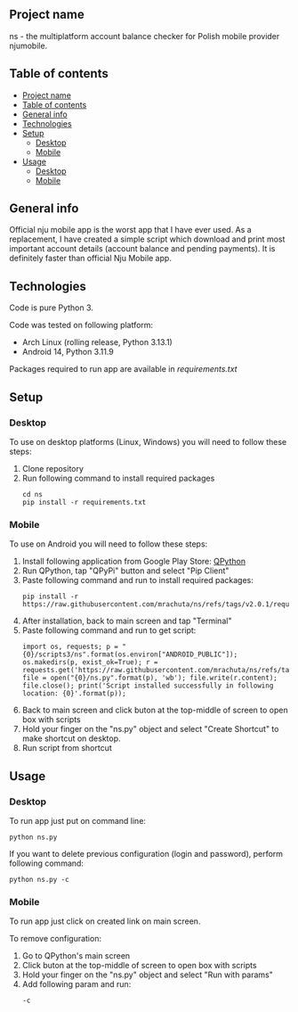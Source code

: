 ## Project name
ns - the multiplatform account balance checker for Polish mobile provider njumobile.

## Table of contents
- [Project name](#project-name)
- [Table of contents](#table-of-contents)
- [General info](#general-info)
- [Technologies](#technologies)
- [Setup](#setup)
  - [Desktop](#desktop)
  - [Mobile](#mobile)
- [Usage](#usage)
  - [Desktop](#desktop-1)
  - [Mobile](#mobile-1)

## General info
Official nju mobile app is the worst app that I have ever used.
As a replacement, I have created a simple script which download and print most important account details (account balance and pending payments). It is definitely faster than official Nju Mobile app.

## Technologies
Code is pure Python 3.

Code was tested on following platform:
* Arch Linux (rolling release, Python 3.13.1)
* Android 14, Python 3.11.9

Packages required to run app are available in *requirements.txt*

## Setup

### Desktop
To use on desktop platforms (Linux, Windows) you will need to follow these steps:

1. Clone repository
2. Run following command to install required packages
    ```
    cd ns
    pip install -r requirements.txt
    ```

### Mobile
To use on Android you will need to follow these steps:  

1. Install following application from Google Play Store: [QPython](https://play.google.com/store/apps/details?id=org.qpython.qpy&hl=en)
2. Run QPython, tap "QPyPi" button and select "Pip Client"
3. Paste following command and run to install required packages:
    ```
    pip install -r https://raw.githubusercontent.com/mrachuta/ns/refs/tags/v2.0.1/requirements.txt
    ```
4. After installation, back to main screen and tap "Terminal"
5. Paste following command and run to get script:
    ```
    import os, requests; p = "{0}/scripts3/ns".format(os.environ["ANDROID_PUBLIC"]); os.makedirs(p, exist_ok=True); r = requests.get('https://raw.githubusercontent.com/mrachuta/ns/refs/tags/v2.0.1/ns.py'); file = open("{0}/ns.py".format(p), 'wb'); file.write(r.content); file.close(); print('Script installed successfully in following location: {0}'.format(p));

    ```
6. Back to main screen and click buton at the top-middle of screen to open box with scripts
7. Hold your finger on the "ns.py" object and select "Create Shortcut" to make shortcut on desktop.
8. Run script from shortcut

## Usage

### Desktop
To run app just put on command line:
```
python ns.py
```

If you want to delete previous configuration (login and password), perform following command:
```
python ns.py -c
```
### Mobile
To run app just click on created link on main screen.  

To remove configuration:
1. Go to QPython's main screen
2. Click buton at the top-middle of screen to open box with scripts
3. Hold your finger on the "ns.py" object and select "Run with params"
4. Add following param and run:
    ```
    -c
    ```